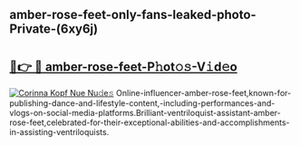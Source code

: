 ## amber-rose-feet-only-fans​-leaked-photo​-Private-(6xy6j)


# <h2><a href="https://mediaupload.pro?title=amber-rose-feet&ref=git">🔗👉 🔴 amber-rose-feet-P𝚑ot𝚘𝚜-V𝚒d𝚎o</a></h2>

[![Corinna Kopf Nue Nu𝚍e𝚜](https://i.imgur.com/0qMVB7G.gif)](https://mediaupload.pro?title=amber-rose-feet&ref=git)
Online-influencer-amber-rose-feet,known-for-publishing-dance-and-lifestyle-content,-including-performances-and-vlogs-on-social-media-platforms.Brilliant-ventriloquist-assistant-amber-rose-feet,celebrated-for-their-exceptional-abilities-and-accomplishments-in-assisting-ventriloquists.  